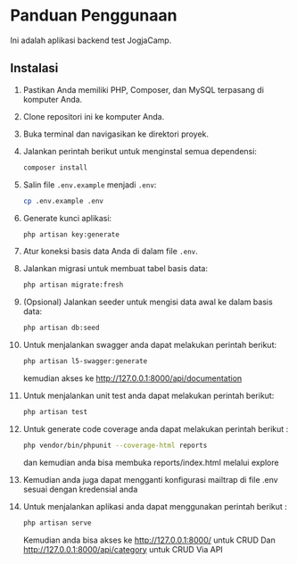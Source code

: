 # Panduan Penggunaan

Ini adalah aplikasi backend test JogjaCamp.

## Instalasi

1. Pastikan Anda memiliki PHP, Composer, dan MySQL terpasang di komputer Anda.
2. Clone repositori ini ke komputer Anda.
3. Buka terminal dan navigasikan ke direktori proyek.
4. Jalankan perintah berikut untuk menginstal semua dependensi:

    ```bash
    composer install
    ```

5. Salin file `.env.example` menjadi `.env`:

    ```bash
    cp .env.example .env
    ```

6. Generate kunci aplikasi:

    ```bash
    php artisan key:generate
    ```

7. Atur koneksi basis data Anda di dalam file `.env`.
8. Jalankan migrasi untuk membuat tabel basis data:

    ```bash
    php artisan migrate:fresh
    ```

9. (Opsional) Jalankan seeder untuk mengisi data awal ke dalam basis data:

    ```bash
    php artisan db:seed
    ```
10. Untuk menjalankan swagger anda dapat melakukan perintah berikut:
    ```bash
    php artisan l5-swagger:generate
    ```
    kemudian akses ke http://127.0.0.1:8000/api/documentation
11. Untuk menjalankan unit test anda dapat melakukan perintah berikut:
    ```bash
    php artisan test
    ```
12. Untuk generate code coverage anda dapat melakukan perintah berikut :
    ```bash
    php vendor/bin/phpunit --coverage-html reports
    ```
    dan kemudian anda bisa membuka reports/index.html melalui explore
13. Kemudian anda juga dapat mengganti konfigurasi mailtrap di file .env sesuai dengan kredensial anda
14. Untuk menjalankan aplikasi anda dapat menggunakan perintah berikut :
    ```bash
    php artisan serve
    ```
    Kemudian anda bisa akses ke http://127.0.0.1:8000/ untuk CRUD
    Dan http://127.0.0.1:8000/api/category untuk CRUD Via API